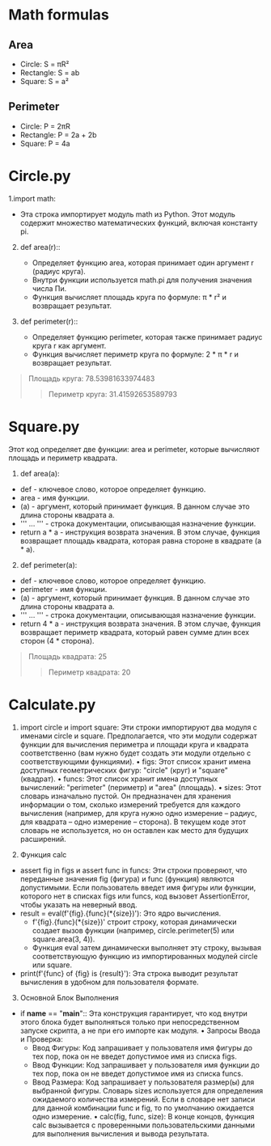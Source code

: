 # Math formulas
## Area
- Circle: S = πR²
- Rectangle: S = ab
- Square: S = a²

## Perimeter
- Circle: P = 2πR
- Rectangle: P = 2a + 2b
- Square: P = 4a


# Circle.py
 1.import math: 
   *  Эта строка импортирует модуль math из Python. Этот модуль содержит множество математических функций, включая константу pi.

2. def area(r):: 
   *  Определяет функцию area, которая принимает один аргумент r (радиус круга). 
   *  Внутри функции используется math.pi для получения значения числа Пи. 
   *  Функция вычисляет площадь круга по формуле:  π * r²  и возвращает результат. 

3. def perimeter(r)::
   *  Определяет функцию perimeter, которая также принимает радиус круга r как аргумент.
   *  Функция вычисляет периметр круга по формуле: 2 * π * r и возвращает результат.

>Площадь круга: 78.53981633974483
>>Периметр круга: 31.41592653589793


# Square.py
Этот код определяет две функции: area и perimeter, которые вычисляют площадь и периметр квадрата. 

1. def area(a):

* def - ключевое слово, которое определяет функцию.
* area - имя функции.
* (a) - аргумент, который принимает функция. В данном случае это длина стороны квадрата a.
* ''' ... ''' - строка документации, описывающая назначение функции.  
* return a * a - инструкция возврата значения. В этом случае, функция возвращает площадь квадрата, которая равна стороне в квадрате (a * a).

2. def perimeter(a):

* def - ключевое слово, которое определяет функцию.
* perimeter - имя функции.
* (a) - аргумент, который принимает функция. В данном случае это длина стороны квадрата a.
* ''' ... ''' - строка документации, описывающая назначение функции.
* return 4 * a - инструкция возврата значения. В этом случае, функция возвращает периметр квадрата, который равен сумме длин всех сторон (4 * сторона). 

>Площадь квадрата: 25
>>Периметр квадрата: 20


# Calculate.py
1. import circle и import square: Эти строки импортируют два модуля с именами circle и square. Предполагается, что эти модули содержат функции для вычисления периметра и площади круга и квадрата соответственно (вам нужно будет создать эти модули отдельно с соответствующими функциями).
• figs: Этот список хранит имена доступных геометрических фигур: "circle" (круг) и "square" (квадрат).
• funcs: Этот список хранит имена доступных вычислений: "perimeter" (периметр) и "area" (площадь).
• sizes: Этот словарь изначально пустой. Он предназначен для хранения информации о том, сколько измерений требуется для каждого вычисления (например, для круга нужно одно измерение – радиус, для квадрата – одно измерение – сторона). В текущем коде этот словарь не используется, но он оставлен как место для будущих расширений.

2. Функция calc
* assert fig in figs и assert func in funcs:  Эти строки проверяют, что переданные значения fig (фигура) и func (функция) являются допустимыми. Если пользователь введет имя фигуры или функции, которого нет в списках figs или funcs, код вызовет AssertionError, чтобы указать на неверный ввод.
* result = eval(f'{fig}.{func}(*{size})'):  Это ядро вычисления.
    * f'{fig}.{func}(*{size})'  строит строку, которая динамически создает вызов функции (например, circle.perimeter(5) или square.area(3, 4)).
    * Функция eval затем динамически выполняет эту строку, вызывая соответствующую функцию из импортированных модулей circle или square.
* print(f'{func} of {fig} is {result}'):  Эта строка выводит результат вычисления в удобном для пользователя формате.

3. Основной Блок Выполнения
* if __name__ == "__main__":: Эта конструкция гарантирует, что код внутри этого блока будет выполняться только при непосредственном запуске скрипта, а не при его импорте как модуля.
• Запросы Ввода и Проверка:
  * Ввод Фигуры: Код запрашивает у пользователя имя фигуры до тех пор, пока он не введет допустимое имя из списка figs.
  * Ввод Функции: Код запрашивает у пользователя имя функции до тех пор, пока он не введет допустимое имя из списка funcs.
  * Ввод Размера: Код запрашивает у пользователя размер(ы) для выбранной фигуры. Словарь sizes используется для определения ожидаемого количества измерений. Если в словаре нет записи для данной комбинации func и fig, то по умолчанию ожидается одно измерение.
• calc(fig, func, size): В конце концов, функция calc вызывается с проверенными пользовательскими данными для выполнения вычисления и вывода результата.


